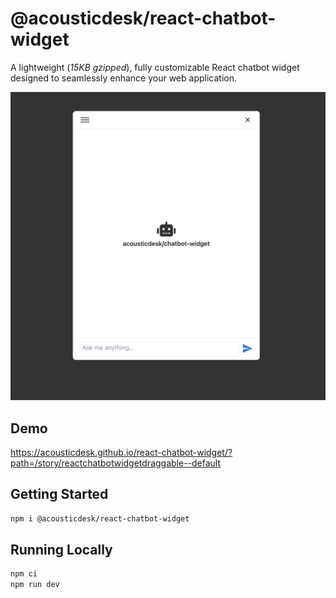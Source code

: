 # @acousticdesk/react-chatbot-widget

A lightweight (_15KB gzipped_), fully customizable React chatbot widget designed to seamlessly enhance your web application.

![React Chatbot Widget Preview](./docs/assets/img/preview.png)

## Demo

https://acousticdesk.github.io/react-chatbot-widget/?path=/story/reactchatbotwidgetdraggable--default

## Getting Started

```bash
npm i @acousticdesk/react-chatbot-widget
```

## Running Locally

```bash
npm ci
npm run dev
```

